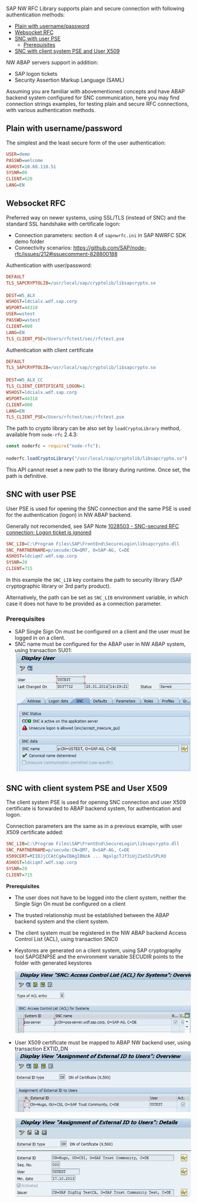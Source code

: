 SAP NW RFC Library supports plain and secure connection with following authentication methods:

- [Plain with username/password](#plain-with-usernamepassword)
- [Websocket RFC](#websocket-rfc)
- [SNC with user PSE](#snc-with-user-pse)
  - [Prerequisites](#prerequisites)
- [SNC with client system PSE and User X509](#snc-with-client-system-pse-and-user-x509)

NW ABAP servers support in addition:

- SAP logon tickets
- Security Assertion Markup Language (SAML)

Assuming you are familiar with abovementioned concepts and have ABAP backend system configured for SNC communication, here you may find connection strings examples, for testing plain and secure RFC connections, with various authentication methods.

## Plain with username/password

The simplest and the least secure form of the user authentication:

```ini
USER=demo
PASSWD=welcome
ASHOST=10.68.110.51
SYSNR=00
CLIENT=620
LANG=EN
```

## Websocket RFC

Preferred way on newer systems, using SSL/TLS (instead of SNC) and the standard SSL handshake with certificate logon:

- Connection parameters: section 4 of `sapnwrfc.ini` in SAP NWRFC SDK demo folder
- Connectivity scenarios: https://github.com/SAP/node-rfc/issues/212#issuecomment-828800188

Authentication with user/password:

```ini
DEFAULT
TLS_SAPCRYPTOLIB=/usr/local/sap/cryptolib/libsapcrypto.so

DEST=WS_ALX
WSHOST=ldcialx.wdf.sap.corp
WSPORT=44318
USER=wstest
PASSWD=wstest
CLIENT=000
LANG=EN
TLS_CLIENT_PSE=/Users/rfctest/sec/rfctest.pse
```

Authentication with client certificate

```ini
DEFAULT
TLS_SAPCRYPTOLIB=/usr/local/sap/cryptolib/libsapcrypto.so

DEST=WS_ALX_CC
TLS_CLIENT_CERTIFICATE_LOGON=1
WSHOST=ldcialx.wdf.sap.corp
WSPORT=44318
CLIENT=000
LANG=EN
TLS_CLIENT_PSE=/Users/rfctest/sec/rfctest.pse
```

The path to crypto library can be also set by `loadCryptoLibrary` method, available from `node-rfc` 2.4.3:

```js
const noderfc = require("node-rfc");

noderfc.loadCryptoLibrary("/usr/local/sap/cryptolib/libsapcrypto.so")
```

This API cannot reset a new path to the library during runtime. Once set, the path is definitive.

## SNC with user PSE

User PSE is used for opening the SNC connection and the same PSE is used for the authentication (logon) in NW ABAP backend.

Generally not recomended, see SAP Note [1028503 - SNC-secured RFC connection: Logon ticket is ignored](https://launchpad.support.sap.com/#/notes/1028503)

```ini
SNC_LIB=C:\Program Files\SAP\FrontEnd\SecureLogin\libsapcrypto.dll
SNC_PARTNERNAME=p/secude:CN=QM7, O=SAP-AG, C=DE
ASHOST=ldciqm7.wdf.sap.corp
SYSNR=20
CLIENT=715
```

In this example the `SNC_LIB` key contains the path to security library (SAP cryptographic library or 3rd party product).

Alternatively, the path can be set as `SNC_LIB` environment variable, in which case it does not have to be provided as a connection parameter.

### Prerequisites

- SAP Single Sign On must be configured on a client and the user must be logged in on a client.
- SNC name must be configured for the ABAP user in NW ABAP system, using transaction SU01:
   ![su01](assets/SU01-SNC.png)

## SNC with client system PSE and User X509

The client system PSE is used for opening SNC connection and user X509 certificate is forwarded to ABAP backend system, for authentication and logon.

Connection parameters are the same as in a previous example, with user X509 certificate added:

```ini
SNC_LIB=C:\Program Files\SAP\FrontEnd\SecureLogin\libsapcrypto.dll
SNC_PARTNERNAME=p/secude:CN=QM7, O=SAP-AG, C=DE
X509CERT=MIIDJjCCAtCgAwIBAgIBNzA ... NgalgcTJf3iUjZ1e5Iv5PLKO
ASHOST=ldciqm7.wdf.sap.corp
SYSNR=20
CLIENT=715
```

**Prerequisites**

- The user does not have to be logged into the client system, neither the Single Sign On must be configured on a client
- The trusted relationship must be established between the ABAP backend system and the client system.
- The client system must be registered in the NW ABAP backend Access Control List (ACL), using transaction SNC0
- Keystores are generated on a client system, using SAP cryptography tool SAPGENPSE and the environment variable SECUDIR points to the folder with generated keystores

    ![snc50](assets/SNC0-1.png)

- User X509 certificate must be mapped to ABAP NW backend user, using transaction EXTID_DN
    ![ext-dn1](assets/EXTID_DN-1.png)

    ![ext-dn2](assets/EXTID_DN-2.png)
